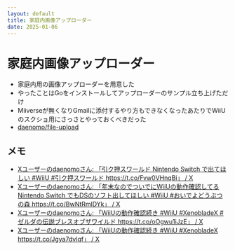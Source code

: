 ```yaml
---
layout: default
title: 家庭内画像アップローダー
date: 2025-01-06
---
```

# 家庭内画像アップローダー
* 家庭内用の画像アップローダーを用意した
* やったことはGoをインストールしてアップローダーのサンプル立ち上げただけ
* Miiverseが無くなりGmailに添付するやり方もできなくなったあたりでWiiUのスクショ用にさっさとやっておくべきだった
* [daenomo/file\-upload](https://github.com/daenomo/file-upload)

## メモ
* [Xユーザーのdaenomoさん: 「引ク押スワールド Nintendo Switch で出てほしい \#WiiU \#引ク押スワールド https://t\.co/Fvw0VHnqBi」 / X](https://x.com/daenomo/status/1873267425384513604)
* [Xユーザーのdaenomoさん: 「年末なのでついでにWiiUの動作確認してる Nintendo Switch でもDSのソフト出してほしい \#WiiU \#おいでよどうぶつの森 https://t\.co/BwNtRmlDYk」 / X](https://x.com/daenomo/status/1873275179071356974)
* [Xユーザーのdaenomoさん: 「WiiUの動作確認続き \#WiiU \#XenobladeX \#ゼルダの伝説ブレスオブザワイルド https://t\.co/oOgwu1iJzE」 / X](https://x.com/daenomo/status/1873278164077822254)
* [Xユーザーのdaenomoさん: 「WiiUの動作確認続き \#WiiU \#XenobladeX https://t\.co/Jgya7dvlqf」 / X](https://x.com/daenomo/status/1873282585906057591)